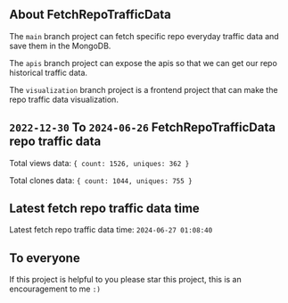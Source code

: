 ## About FetchRepoTrafficData

The `main` branch project can fetch specific repo everyday traffic data and save them in the MongoDB.

The `apis` branch project can expose the apis so that we can get our repo historical traffic data.

The `visualization` branch project is a frontend project that can make the repo traffic data visualization.

## `2022-12-30` To `2024-06-26` FetchRepoTrafficData repo traffic data

Total views data: `{ count: 1526, uniques: 362 }`

Total clones data: `{ count: 1044, uniques: 755 }`

## Latest fetch repo traffic data time

Latest fetch repo traffic data time: `2024-06-27 01:08:40`

## To everyone

If this project is helpful to you please star this project, this is an encouragement to me `:)`



